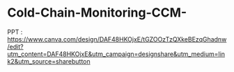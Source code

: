 # Cold-Chain-Monitoring-CCM-


PPT : https://www.canva.com/design/DAF48HKOjxE/tGZOOzTzQXkeBEzqGhadnw/edit?utm_content=DAF48HKOjxE&utm_campaign=designshare&utm_medium=link2&utm_source=sharebutton
